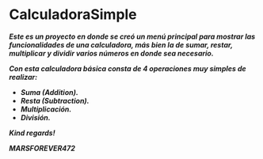 # CalculadoraSimple

**_Este es un proyecto en donde se creó un menú principal para mostrar las funcionalidades de una calculadora, más bien la de sumar, restar, multiplicar y dividir varios números en donde sea necesario._**

**_Con esta calculadora básica consta de 4 operaciones muy simples de realizar:_**

- **_Suma (Addition)._**
- **_Resta (Subtraction)._**
- **_Multiplicación._**
- **_División._**

**_Kind regards!_**

***MARSFOREVER472***
